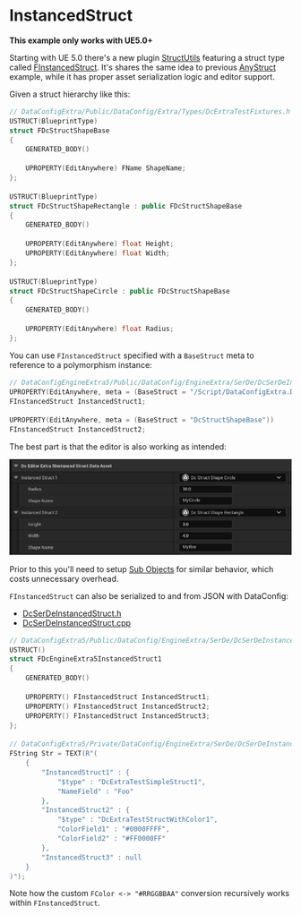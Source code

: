 # InstancedStruct

**This example only works with UE5.0+**

Starting with UE 5.0 there's a new plugin [StructUtils][1] featuring a struct type called [FInstancedStruct][2]. It's shares the same idea to previous [AnyStruct](./AnyStruct.md) example, while it has proper asset serialization logic and editor support.

Given a struct hierarchy like this:

```c++
// DataConfigExtra/Public/DataConfig/Extra/Types/DcExtraTestFixtures.h
USTRUCT(BlueprintType)
struct FDcStructShapeBase
{
    GENERATED_BODY()
    
    UPROPERTY(EditAnywhere) FName ShapeName;
};

USTRUCT(BlueprintType)
struct FDcStructShapeRectangle : public FDcStructShapeBase
{
    GENERATED_BODY()
    
    UPROPERTY(EditAnywhere) float Height;
    UPROPERTY(EditAnywhere) float Width;
};

USTRUCT(BlueprintType)
struct FDcStructShapeCircle : public FDcStructShapeBase
{
    GENERATED_BODY()
    
    UPROPERTY(EditAnywhere) float Radius;
};
```

You can use `FInstancedStruct` specified with a `BaseStruct` meta to reference to a polymorphism instance:

```c++
// DataConfigEngineExtra5/Public/DataConfig/EngineExtra/SerDe/DcSerDeInstancedStruct.h
UPROPERTY(EditAnywhere, meta = (BaseStruct = "/Script/DataConfigExtra.DcStructShapeBase"))
FInstancedStruct InstancedStruct1;

UPROPERTY(EditAnywhere, meta = (BaseStruct = "DcStructShapeBase"))
FInstancedStruct InstancedStruct2;
```

The best part is that the editor is also working as intended:

![DataConfigEditorExtra-InstancedStructEditor](Images/DataConfigEditorExtra-InstancedStructEditor.png)

Prior to this you'll need to setup [Sub Objects](../Formats/JSON.md#sub-objects) for similar behavior, which costs unnecessary overhead.

`FInstancedStruct` can also be serialized to and from JSON with DataConfig:


* [DcSerDeInstancedStruct.h]({{SrcRoot}}DataConfigEngineExtra5/Public/DataConfig/EngineExtra/SerDe/DcSerDeInstancedStruct.h)
* [DcSerDeInstancedStruct.cpp]({{SrcRoot}}DataConfigEngineExtra5/Private/DataConfig/EngineExtra/SerDe/DcSerDeInstancedStruct.cpp)

```c++
// DataConfigExtra5/Public/DataConfig/EngineExtra/SerDe/DcSerDeInstancedStruct.h
USTRUCT()
struct FDcEngineExtra5InstancedStruct1
{
    GENERATED_BODY()

    UPROPERTY() FInstancedStruct InstancedStruct1;
    UPROPERTY() FInstancedStruct InstancedStruct2;
    UPROPERTY() FInstancedStruct InstancedStruct3;
};

// DataConfigExtra5/Private/DataConfig/EngineExtra/SerDe/DcSerDeInstancedStruct.cpp
FString Str = TEXT(R"(
    {
        "InstancedStruct1" : {
            "$type" : "DcExtraTestSimpleStruct1",
            "NameField" : "Foo"
        },
        "InstancedStruct2" : {
            "$type" : "DcExtraTestStructWithColor1",
            "ColorField1" : "#0000FFFF",
            "ColorField2" : "#FF0000FF"
        },
        "InstancedStruct3" : null
    }
)");
```

Note how the custom `FColor <-> "#RRGGBBAA"` conversion recursively works within `FInstancedStruct`. 


[1]: https://docs.unrealengine.com/5.0/en-US/API/Plugins/StructUtils/
[2]: https://docs.unrealengine.com/5.0/en-US/API/Plugins/StructUtils/FInstancedStruct/

